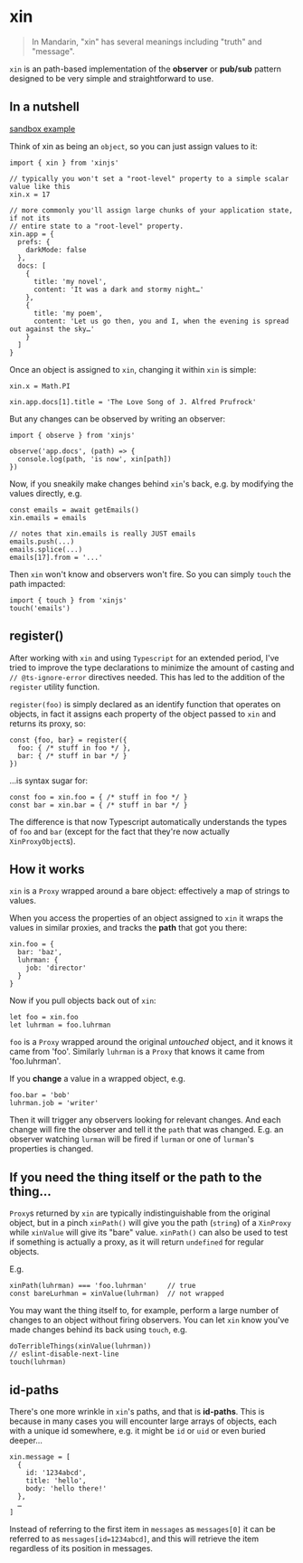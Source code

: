 # xin

> In Mandarin, "xin" has several meanings including "truth" and "message".

`xin` is an path-based implementation of the **observer** or **pub/sub** 
pattern designed to be very simple and straightforward to use.

## In a nutshell

[sandbox example](https://codesandbox.io/s/xintro-mh4rbj?file=/src/index.ts)

Think of xin as being an `object`, so you can just assign values to it:

    import { xin } from 'xinjs'

    // typically you won't set a "root-level" property to a simple scalar value like this
    xin.x = 17

    // more commonly you'll assign large chunks of your application state, if not its
    // entire state to a "root-level" property.
    xin.app = {
      prefs: {
        darkMode: false
      },
      docs: [
        {
          title: 'my novel',
          content: 'It was a dark and stormy night…'
        },
        {
          title: 'my poem',
          content: 'Let us go then, you and I, when the evening is spread out against the sky…'
        }
      ]
    }

Once an object is assigned to  `xin`, changing it within `xin` is simple:

    xin.x = Math.PI

    xin.app.docs[1].title = 'The Love Song of J. Alfred Prufrock'

But any changes can be observed by writing an observer:

    import { observe } from 'xinjs' 

    observe('app.docs', (path) => {
      console.log(path, 'is now', xin[path])
    })

Now, if you sneakily make changes behind `xin`'s back, e.g. by modifying the values
directly, e.g.

    const emails = await getEmails()
    xin.emails = emails

    // notes that xin.emails is really JUST emails
    emails.push(...)
    emails.splice(...)
    emails[17].from = '...'

Then `xin` won't know and observers won't fire. So you can simply `touch` the path
impacted:

    import { touch } from 'xinjs'
    touch('emails')

## register()

After working with `xin` and using `Typescript` for an extended period, I've tried to
improve the type declarations to minimize the amount of casting and `// @ts-ignore-error`
directives needed. This has led to the addition of the `register` utility function.

`register(foo)` is simply declared as an identify function that operates on objects,
in fact it assigns each property of the object passed to `xin` and returns its proxy, so:

    const {foo, bar} = register({
      foo: { /* stuff in foo */ }, 
      bar: { /* stuff in bar */ }
    })

…is syntax sugar for:

    const foo = xin.foo = { /* stuff in foo */ }
    const bar = xin.bar = { /* stuff in bar */ }

The difference is that now Typescript automatically understands the types of `foo` and
`bar` (except for the fact that they're now actually `XinProxyObject`s).

## How it works

`xin` is a `Proxy` wrapped around a bare object: effectively a map of strings to values.

When you access the properties of an object assigned to `xin` it wraps the values in 
similar proxies, and tracks the **path** that got you there:

    xin.foo = {
      bar: 'baz',
      luhrman: {
        job: 'director'
      }
    }

Now if you pull objects back out of `xin`:

    let foo = xin.foo
    let luhrman = foo.luhrman

`foo` is a `Proxy` wrapped around the original *untouched* object, and it knows it came from 'foo'.
Similarly `luhrman` is a `Proxy` that knows it came from 'foo.luhrman'.

If you **change** a value in a wrapped object, e.g.

    foo.bar = 'bob'
    luhrman.job = 'writer'

Then it will trigger any observers looking for relevant changes. And each change will fire the observer
and tell it the `path` that was changed. E.g. an observer watching `lurman` will be fired if `lurman`
or one of `lurman`'s properties is changed.

## If you need the thing itself or the path to the thing…

`Proxy`s returned by `xin` are typically indistinguishable from the original object, but
in a pinch `xinPath()` will give you the path (`string`) of a `XinProxy` while `xinValue`
will give its "bare" value. `xinPath()` can also be used to test if something is actually
a proxy, as it will return `undefined` for regular objects.

E.g.

    xinPath(luhrman) === 'foo.luhrman'     // true
    const bareLurhman = xinValue(luhrman)  // not wrapped

You may want the thing itself to, for example, perform a large number of changes to an
object without firing observers. You can let `xin` know you've made changes behind its back using
`touch`, e.g.

    doTerribleThings(xinValue(luhrman))
    // eslint-disable-next-line
    touch(luhrman)

## id-paths

There's one more wrinkle in `xin`'s paths, and that is **id-paths**. This is because in many cases
you will encounter large arrays of objects, each with a unique id somewhere, e.g. it might be `id` or `uid`
or even buried deeper…

    xin.message = [
      {
        id: '1234abcd',
        title: 'hello',
        body: 'hello there!'
      },
      …
    ]

Instead of referring to the first item in `messages` as `messages[0]` it can be referred to 
as `messages[id=1234abcd]`, and this will retrieve the item regardless of its position in messages.

